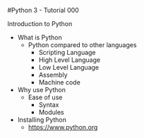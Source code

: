 #Python 3 - Tutorial 000

Introduction to Python
  - What is Python
    - Python compared to other languages
      - Scripting Language
      - High Level Language
      - Low Level Language
      - Assembly
      - Machine code
  - Why use Python
    - Ease of use
      - Syntax
      - Modules
  - Installing Python
    - https://www.python.org